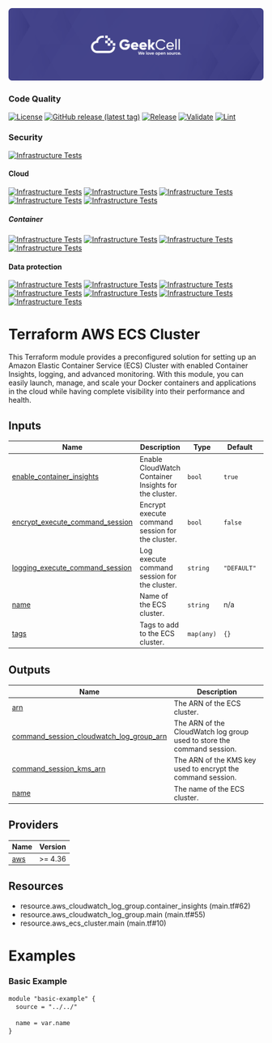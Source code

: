 <!-- BEGIN_TF_DOCS -->
[![Geek Cell GmbH](https://raw.githubusercontent.com/geekcell/.github/main/geekcell-github-banner.png)](https://www.geekcell.io/)

### Code Quality
[![License](https://img.shields.io/github/license/geekcell/terraform-aws-ecs-cluster)](https://github.com/geekcell/terraform-aws-ecs-cluster/blob/master/LICENSE)
[![GitHub release (latest tag)](https://img.shields.io/github/v/release/geekcell/terraform-aws-ecs-cluster?logo=github&sort=semver)](https://github.com/geekcell/terraform-aws-ecs-cluster/releases)
[![Release](https://github.com/geekcell/terraform-aws-ecs-cluster/actions/workflows/release.yaml/badge.svg)](https://github.com/geekcell/terraform-aws-ecs-cluster/actions/workflows/release.yaml)
[![Validate](https://github.com/geekcell/terraform-aws-ecs-cluster/actions/workflows/validate.yaml/badge.svg)](https://github.com/geekcell/terraform-aws-ecs-cluster/actions/workflows/validate.yaml)
[![Lint](https://github.com/geekcell/terraform-aws-ecs-cluster/actions/workflows/linter.yaml/badge.svg)](https://github.com/geekcell/terraform-aws-ecs-cluster/actions/workflows/linter.yaml)

### Security
[![Infrastructure Tests](https://www.bridgecrew.cloud/badges/github/geekcell/terraform-aws-ecs-cluster/general)](https://www.bridgecrew.cloud/link/badge?vcs=github&fullRepo=geekcell%2Fterraform-aws-ecs-cluster&benchmark=INFRASTRUCTURE+SECURITY)

#### Cloud
[![Infrastructure Tests](https://www.bridgecrew.cloud/badges/github/geekcell/terraform-aws-ecs-cluster/cis_aws)](https://www.bridgecrew.cloud/link/badge?vcs=github&fullRepo=geekcell%2Fterraform-aws-ecs-cluster&benchmark=CIS+AWS+V1.2)
[![Infrastructure Tests](https://www.bridgecrew.cloud/badges/github/geekcell/terraform-aws-ecs-cluster/cis_aws_13)](https://www.bridgecrew.cloud/link/badge?vcs=github&fullRepo=geekcell%2Fterraform-aws-ecs-cluster&benchmark=CIS+AWS+V1.3)
[![Infrastructure Tests](https://www.bridgecrew.cloud/badges/github/geekcell/terraform-aws-ecs-cluster/cis_azure)](https://www.bridgecrew.cloud/link/badge?vcs=github&fullRepo=geekcell%2Fterraform-aws-ecs-cluster&benchmark=CIS+AZURE+V1.1)
[![Infrastructure Tests](https://www.bridgecrew.cloud/badges/github/geekcell/terraform-aws-ecs-cluster/cis_azure_13)](https://www.bridgecrew.cloud/link/badge?vcs=github&fullRepo=geekcell%2Fterraform-aws-ecs-cluster&benchmark=CIS+AZURE+V1.3)
[![Infrastructure Tests](https://www.bridgecrew.cloud/badges/github/geekcell/terraform-aws-ecs-cluster/cis_gcp)](https://www.bridgecrew.cloud/link/badge?vcs=github&fullRepo=geekcell%2Fterraform-aws-ecs-cluster&benchmark=CIS+GCP+V1.1)

##### Container
[![Infrastructure Tests](https://www.bridgecrew.cloud/badges/github/geekcell/terraform-aws-ecs-cluster/cis_kubernetes_16)](https://www.bridgecrew.cloud/link/badge?vcs=github&fullRepo=geekcell%2Fterraform-aws-ecs-cluster&benchmark=CIS+KUBERNETES+V1.6)
[![Infrastructure Tests](https://www.bridgecrew.cloud/badges/github/geekcell/terraform-aws-ecs-cluster/cis_eks_11)](https://www.bridgecrew.cloud/link/badge?vcs=github&fullRepo=geekcell%2Fterraform-aws-ecs-cluster&benchmark=CIS+EKS+V1.1)
[![Infrastructure Tests](https://www.bridgecrew.cloud/badges/github/geekcell/terraform-aws-ecs-cluster/cis_gke_11)](https://www.bridgecrew.cloud/link/badge?vcs=github&fullRepo=geekcell%2Fterraform-aws-ecs-cluster&benchmark=CIS+GKE+V1.1)
[![Infrastructure Tests](https://www.bridgecrew.cloud/badges/github/geekcell/terraform-aws-ecs-cluster/cis_kubernetes)](https://www.bridgecrew.cloud/link/badge?vcs=github&fullRepo=geekcell%2Fterraform-aws-ecs-cluster&benchmark=CIS+KUBERNETES+V1.5)

#### Data protection
[![Infrastructure Tests](https://www.bridgecrew.cloud/badges/github/geekcell/terraform-aws-ecs-cluster/soc2)](https://www.bridgecrew.cloud/link/badge?vcs=github&fullRepo=geekcell%2Fterraform-aws-ecs-cluster&benchmark=SOC2)
[![Infrastructure Tests](https://www.bridgecrew.cloud/badges/github/geekcell/terraform-aws-ecs-cluster/pci)](https://www.bridgecrew.cloud/link/badge?vcs=github&fullRepo=geekcell%2Fterraform-aws-ecs-cluster&benchmark=PCI-DSS+V3.2)
[![Infrastructure Tests](https://www.bridgecrew.cloud/badges/github/geekcell/terraform-aws-ecs-cluster/pci_dss_v321)](https://www.bridgecrew.cloud/link/badge?vcs=github&fullRepo=geekcell%2Fterraform-aws-ecs-cluster&benchmark=PCI-DSS+V3.2.1)
[![Infrastructure Tests](https://www.bridgecrew.cloud/badges/github/geekcell/terraform-aws-ecs-cluster/iso)](https://www.bridgecrew.cloud/link/badge?vcs=github&fullRepo=geekcell%2Fterraform-aws-ecs-cluster&benchmark=ISO27001)
[![Infrastructure Tests](https://www.bridgecrew.cloud/badges/github/geekcell/terraform-aws-ecs-cluster/nist)](https://www.bridgecrew.cloud/link/badge?vcs=github&fullRepo=geekcell%2Fterraform-aws-ecs-cluster&benchmark=NIST-800-53)
[![Infrastructure Tests](https://www.bridgecrew.cloud/badges/github/geekcell/terraform-aws-ecs-cluster/hipaa)](https://www.bridgecrew.cloud/link/badge?vcs=github&fullRepo=geekcell%2Fterraform-aws-ecs-cluster&benchmark=HIPAA)
[![Infrastructure Tests](https://www.bridgecrew.cloud/badges/github/geekcell/terraform-aws-ecs-cluster/fedramp_moderate)](https://www.bridgecrew.cloud/link/badge?vcs=github&fullRepo=geekcell%2Fterraform-aws-ecs-cluster&benchmark=FEDRAMP+%28MODERATE%29)

# Terraform AWS ECS Cluster

This Terraform module provides a preconfigured solution for setting up an Amazon Elastic Container Service (ECS)
Cluster with enabled Container Insights, logging, and advanced monitoring. With this module, you can easily launch,
manage, and scale your Docker containers and applications in the cloud while having complete visibility into their
performance and health.

## Inputs

| Name | Description | Type | Default | Required |
|------|-------------|------|---------|:--------:|
| <a name="input_enable_container_insights"></a> [enable\_container\_insights](#input\_enable\_container\_insights) | Enable CloudWatch Container Insights for the cluster. | `bool` | `true` | no |
| <a name="input_encrypt_execute_command_session"></a> [encrypt\_execute\_command\_session](#input\_encrypt\_execute\_command\_session) | Encrypt execute command session for the cluster. | `bool` | `false` | no |
| <a name="input_logging_execute_command_session"></a> [logging\_execute\_command\_session](#input\_logging\_execute\_command\_session) | Log execute command session for the cluster. | `string` | `"DEFAULT"` | no |
| <a name="input_name"></a> [name](#input\_name) | Name of the ECS cluster. | `string` | n/a | yes |
| <a name="input_tags"></a> [tags](#input\_tags) | Tags to add to the ECS cluster. | `map(any)` | `{}` | no |

## Outputs

| Name | Description |
|------|-------------|
| <a name="output_arn"></a> [arn](#output\_arn) | The ARN of the ECS cluster. |
| <a name="output_command_session_cloudwatch_log_group_arn"></a> [command\_session\_cloudwatch\_log\_group\_arn](#output\_command\_session\_cloudwatch\_log\_group\_arn) | The ARN of the CloudWatch log group used to store the command session. |
| <a name="output_command_session_kms_arn"></a> [command\_session\_kms\_arn](#output\_command\_session\_kms\_arn) | The ARN of the KMS key used to encrypt the command session. |
| <a name="output_name"></a> [name](#output\_name) | The name of the ECS cluster. |

## Providers

| Name | Version |
|------|---------|
| <a name="provider_aws"></a> [aws](#provider\_aws) | >= 4.36 |

## Resources

- resource.aws_cloudwatch_log_group.container_insights (main.tf#62)
- resource.aws_cloudwatch_log_group.main (main.tf#55)
- resource.aws_ecs_cluster.main (main.tf#10)

# Examples
### Basic Example
```hcl
module "basic-example" {
  source = "../../"

  name = var.name
}
```
<!-- END_TF_DOCS -->

